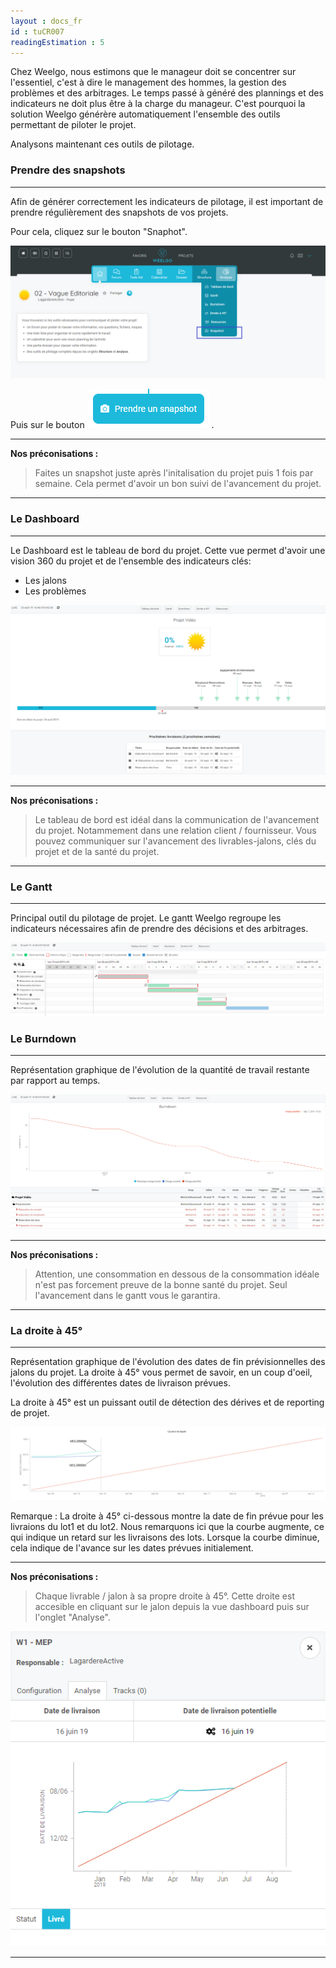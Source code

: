 ```yaml
---
layout : docs_fr
id : tuCR007
readingEstimation : 5
---
```


Chez Weelgo, nous estimons que le manageur doit se concentrer sur l'essentiel, c'est à dire le management des hommes, la gestion des problèmes et des arbitrages. Le temps passé à généré des plannings et des indicateurs ne doit plus être à la charge du manageur. C'est pourquoi la solution Weelgo générère automatiquement l'ensemble des outils permettant de piloter le projet. 

Analysons maintenant ces outils de pilotage. 

### Prendre des snapshots
------------------------

Afin de générer correctement les indicateurs de pilotage, il est important de prendre régulièrement des snapshots de vos projets. 

Pour cela, cliquez sur le bouton "Snaphot".

<p align="center">
<img src="boutonSnapshot.png">
</p>

Puis sur le bouton <img src="prendreSnapshot.png"> .

---
**Nos préconisations :**

>Faites un snapshot juste après l'initalisation du projet puis 1 fois par semaine. Cela permet d'avoir un bon suivi de l'avancement du projet. 

---

### Le Dashboard
------------------------

Le Dashboard est le tableau de bord du projet. Cette vue permet d'avoir une vision 360 du projet et de l'ensemble des indicateurs clés: 
+ Les jalons
+ Les problèmes

<p align="center">
<img src="dashboard.png">
</p>


---

**Nos préconisations :**

>Le tableau de bord est idéal dans la communication de l'avancement du projet. Notammement dans une relation client / fournisseur. Vous pouvez communiquer sur l'avancement des livrables-jalons, clés du projet et de la santé du projet.

---

### Le Gantt
------------------------

Principal outil du pilotage de projet. Le gantt Weelgo regroupe les indicateurs nécessaires afin de prendre des décisions et des arbitrages. 

<p align="center">
<img src="gantt.png">
</p>

### Le Burndown
------------------------

Représentation graphique de l'évolution de la quantité de travail restante par rapport au temps. 

<p align="center">
<img src="burndown.png">
</p>

---
**Nos préconisations :**

>Attention, une consommation en dessous de la consommation idéale n'est pas forcement preuve de la bonne santé du projet. Seul l'avancement dans le gantt vous le garantira.

---


### La droite à 45°
------------------------

Représentation graphique de l'évolution des dates de fin prévisionnelles des jalons du projet. La droite à 45° vous permet de savoir, en un coup d'oeil, l'évolution des différentes dates de livraison prévues. 

La droite à 45° est un puissant outil de détection des dérives et de reporting de projet. 

<p align="center">
<img src="droite45.png">
</p>

Remarque : La droite à 45° ci-dessous montre la date de fin prévue pour les livraions du lot1 et du lot2. Nous remarquons ici que la courbe augmente, ce qui indique un retard sur les livraisons des lots. Lorsque la courbe diminue, cela indique de l'avance sur les dates prévues initialement. 


---
**Nos préconisations :**

>Chaque livrable / jalon à sa propre droite à 45°. Cette droite est accesible en cliquant sur le jalon depuis la vue dashboard puis sur l'onglet "Analyse".

<p align="center">
<img src="droite45Dashboard.png">
</p>

---
